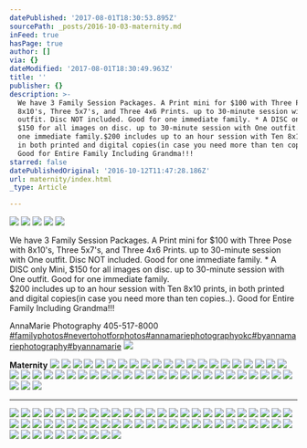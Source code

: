 ```yaml
---
datePublished: '2017-08-01T18:30:53.895Z'
sourcePath: _posts/2016-10-03-maternity.md
inFeed: true
hasPage: true
author: []
via: {}
dateModified: '2017-08-01T18:30:49.963Z'
title: ''
publisher: {}
description: >-
  We have 3 Family Session Packages. A Print mini for $100 with Three Pose with
  8x10's, Three 5x7's, and Three 4x6 Prints. up to 30-minute session with One
  outfit. Disc NOT included. Good for one immediate family. * A DISC only Mini,
  $150 for all images on disc. up to 30-minute session with One outfit. Good for
  one immediate family.$200 includes up to an hour session with Ten 8x10 prints,
  in both printed and digital copies(in case you need more than ten copies..).
  Good for Entire Family Including Grandma!!!
starred: false
datePublishedOriginal: '2016-10-12T11:47:28.186Z'
url: maternity/index.html
_type: Article

---
```

![](https://the-grid-user-content.s3-us-west-2.amazonaws.com/dc80ca5e-11e0-4569-9115-60b5aab62a1c.jpg)
![](https://the-grid-user-content.s3-us-west-2.amazonaws.com/8b30be02-e80a-46f2-b2b3-d006d9374cf3.jpg)
![](https://the-grid-user-content.s3-us-west-2.amazonaws.com/83eae77a-eb7c-4b92-89f4-9e1d4afb2dd6.jpg)
![](https://the-grid-user-content.s3-us-west-2.amazonaws.com/d2f1cfc6-85b7-4bbf-b350-716f75324522.jpg)
![](https://the-grid-user-content.s3-us-west-2.amazonaws.com/220d5c2f-6291-476e-8734-2d69f1d94446.jpg)

We have 3 Family Session Packages. A Print mini for $100 with Three Pose with 8x10's, Three 5x7's, and Three 4x6 Prints. up to 30-minute session with One outfit. Disc NOT included. Good for one immediate family. \* A DISC only Mini, $150 for all images on disc. up to 30-minute session with One outfit. Good for one immediate family.  
$200 includes up to an hour session with Ten 8x10 prints, in both printed and digital copies(in case you need more than ten copies..). Good for Entire Family Including Grandma!!!

AnnaMarie Photography 405-517-8000  
[\#familyphotos][0][\#nevertohotforphotos][1][\#annamariephotographyokc][2][\#byannamariephotography][3][\#byannamarie][4]
![](https://the-grid-user-content.s3-us-west-2.amazonaws.com/217743aa-0e4c-4d23-ac7d-34283e235fc1.jpg)

**Maternity**
![](https://the-grid-user-content.s3-us-west-2.amazonaws.com/72814c87-2abf-435b-91bd-0f55f3cf3942.jpg)
![](https://the-grid-user-content.s3-us-west-2.amazonaws.com/019cab19-4bf4-42d2-8779-2871e2298838.jpg)
![](https://the-grid-user-content.s3-us-west-2.amazonaws.com/52fd85a6-4d36-4b18-88a0-0e625e02804b.jpg)
![](https://the-grid-user-content.s3-us-west-2.amazonaws.com/afcd819c-550c-4f61-8a3d-b516711e1b32.jpg)
![](https://the-grid-user-content.s3-us-west-2.amazonaws.com/d8d7127f-b590-46f2-a3bd-fbae7847e0ec.jpg)
![](https://the-grid-user-content.s3-us-west-2.amazonaws.com/500124eb-ae06-428b-8f0d-87fef4be1575.jpg)
![](https://the-grid-user-content.s3-us-west-2.amazonaws.com/3186071a-c7ec-44f6-87d0-4751b422e93d.jpg)
![](https://the-grid-user-content.s3-us-west-2.amazonaws.com/65555ada-0ab0-441f-96e0-7c3a0105a6f2.jpg)
![](https://the-grid-user-content.s3-us-west-2.amazonaws.com/073c91d3-cca2-4b37-a9e8-b6ace6375c16.jpg)
![](https://the-grid-user-content.s3-us-west-2.amazonaws.com/b4cb760a-9c42-4323-b10a-528ee0a69992.jpg)
![](https://the-grid-user-content.s3-us-west-2.amazonaws.com/52272900-84ec-4449-b2f6-7d9e2e7a9fda.jpg)
![](https://the-grid-user-content.s3-us-west-2.amazonaws.com/d641c939-d408-4f3a-918e-950f27668d37.jpg)
![](https://the-grid-user-content.s3-us-west-2.amazonaws.com/f7dff784-dcc2-4f9f-a10f-8baaa8ca7d04.jpg)
![](https://the-grid-user-content.s3-us-west-2.amazonaws.com/8531a56e-4796-4246-9fb0-2a8a8b7c1209.jpg)
![](https://the-grid-user-content.s3-us-west-2.amazonaws.com/ee4feea6-5a13-4392-9549-48dab6b05e37.jpg)
![](https://the-grid-user-content.s3-us-west-2.amazonaws.com/117065d5-05f4-44f5-a65f-07fe92415ef9.jpg)
![](https://the-grid-user-content.s3-us-west-2.amazonaws.com/4fe9ba78-8fcd-4e9a-b375-850d6ad2e60a.jpg)
![](https://the-grid-user-content.s3-us-west-2.amazonaws.com/b9badb06-d422-4608-87ba-8ac2194c3ee9.jpg)
![](https://the-grid-user-content.s3-us-west-2.amazonaws.com/9e815e4b-93ed-455b-90fc-f7766b4a2cf0.jpg)
![](https://the-grid-user-content.s3-us-west-2.amazonaws.com/dc26d356-dee2-48c1-b652-f6281ac80f8d.jpg)
![](https://the-grid-user-content.s3-us-west-2.amazonaws.com/744120ea-40e8-438b-8852-8ed72aa1b74a.jpg)
![](https://the-grid-user-content.s3-us-west-2.amazonaws.com/f310f678-ae87-40bf-af68-b4c7ac6ed901.jpg)
![](https://the-grid-user-content.s3-us-west-2.amazonaws.com/9be91411-9f2a-45dd-8e19-303614e96058.jpg)
![](https://the-grid-user-content.s3-us-west-2.amazonaws.com/da5df626-6a9c-4703-aca1-7a071119a491.jpg)
![](https://the-grid-user-content.s3-us-west-2.amazonaws.com/3314f543-0d4f-4dac-a5a3-193071c641db.jpg)
![](https://the-grid-user-content.s3-us-west-2.amazonaws.com/0aed6308-ffbd-473f-9a19-9c34de385a97.jpg)
![](https://the-grid-user-content.s3-us-west-2.amazonaws.com/5147c035-3ff1-4f9b-bf1a-ee3855272035.jpg)
![](https://the-grid-user-content.s3-us-west-2.amazonaws.com/0b916add-2329-470b-95af-4fdd3fad7819.jpg)
![](https://the-grid-user-content.s3-us-west-2.amazonaws.com/9a744f9c-3d4d-42e5-8c17-8b5033affa6d.jpg)
![](https://the-grid-user-content.s3-us-west-2.amazonaws.com/f6bd4310-e8c4-4031-8052-95a0baf06ff1.jpg)
![](https://the-grid-user-content.s3-us-west-2.amazonaws.com/c2d99b23-5f4c-42ad-b919-d01d33871033.jpg)
![](https://the-grid-user-content.s3-us-west-2.amazonaws.com/62f35911-a511-46ac-986a-ea78b364d81a.jpg)
![](https://the-grid-user-content.s3-us-west-2.amazonaws.com/1785de56-d852-4c3c-bbc3-7cbbcd4279d3.jpg)
![](https://the-grid-user-content.s3-us-west-2.amazonaws.com/a3ab0b6d-2aa2-4747-bb5d-f89013e83c65.jpg)
![](https://the-grid-user-content.s3-us-west-2.amazonaws.com/ebf43dc5-2f33-430f-91da-f3f728aabbe5.jpg)
![](https://the-grid-user-content.s3-us-west-2.amazonaws.com/25e4376e-2464-432e-842e-db2250e4b59b.jpg)
![](https://the-grid-user-content.s3-us-west-2.amazonaws.com/77987f53-0265-46d1-9498-02274a748cf4.jpg)
![](https://the-grid-user-content.s3-us-west-2.amazonaws.com/f189a80c-8343-41dc-abd6-4dafaba559b5.jpg)
![](https://the-grid-user-content.s3-us-west-2.amazonaws.com/e8a0598e-57cc-4ad1-b699-1493e6311649.jpg)
![](https://the-grid-user-content.s3-us-west-2.amazonaws.com/47f935d1-1d9d-4f70-930d-02dc251f9de0.jpg)
![](https://the-grid-user-content.s3-us-west-2.amazonaws.com/e07093c0-2f73-40a1-87a6-d1b170fbb59b.jpg)
![](https://the-grid-user-content.s3-us-west-2.amazonaws.com/12e32751-cb62-46d7-8f81-7078abcb2ecf.jpg)
![](https://the-grid-user-content.s3-us-west-2.amazonaws.com/aa6cdef4-f75d-48b3-a2d8-5ad0453754a0.jpg)
![](https://the-grid-user-content.s3-us-west-2.amazonaws.com/00a173a4-9193-40f7-bf7b-0d0d92a14f3b.jpg)
![](https://the-grid-user-content.s3-us-west-2.amazonaws.com/8d8494ae-0846-401e-872b-948b942b1219.jpg)
![](https://the-grid-user-content.s3-us-west-2.amazonaws.com/9d3e855e-5473-44d0-8604-5613b37eab23.jpg)
![](https://the-grid-user-content.s3-us-west-2.amazonaws.com/17a97bf8-154d-40f8-a86d-50676939ac74.jpg)
![](https://the-grid-user-content.s3-us-west-2.amazonaws.com/f8d59f8d-4a11-468b-830a-8c90b92aa548.jpg)
![](https://the-grid-user-content.s3-us-west-2.amazonaws.com/05af8b60-8536-4353-9c9b-32314320686b.jpg)

---

![](https://the-grid-user-content.s3-us-west-2.amazonaws.com/49661ee2-e8e8-458c-aafb-87bfb2c2642c.jpg)
![](https://the-grid-user-content.s3-us-west-2.amazonaws.com/71a55f0c-100d-4e24-9c8d-877a5e6874af.jpg)
![](https://the-grid-user-content.s3-us-west-2.amazonaws.com/07a48d24-7ace-4cb1-8116-6159dec20d78.jpg)
![](https://the-grid-user-content.s3-us-west-2.amazonaws.com/0f5554eb-26eb-4c66-abf3-a05b2a07bf72.jpg)
![](https://the-grid-user-content.s3-us-west-2.amazonaws.com/fb96adcf-1791-45bd-ab93-41ec1e29abe4.jpg)
![](https://the-grid-user-content.s3-us-west-2.amazonaws.com/d629e9e4-b3ca-4df6-9439-70a18006af9e.jpg)
![](https://the-grid-user-content.s3-us-west-2.amazonaws.com/45eabcb6-06c6-46a1-9b1f-93ea50201a26.jpg)
![](https://the-grid-user-content.s3-us-west-2.amazonaws.com/62bfab39-3820-4b04-9a2b-9a4ccd9936f0.jpg)
![](https://the-grid-user-content.s3-us-west-2.amazonaws.com/812e27d4-a477-47d2-9335-a68b3ae79eb0.jpg)
![](https://the-grid-user-content.s3-us-west-2.amazonaws.com/09052abb-4fa0-4050-b271-0d1b8328e0b1.jpg)
![](https://the-grid-user-content.s3-us-west-2.amazonaws.com/8aa3db05-9272-4706-b1d6-012a27d9be5c.jpg)
![](https://the-grid-user-content.s3-us-west-2.amazonaws.com/ba2a7ff1-e6ea-4aa9-abdb-1df56dbb8194.jpg)
![](https://the-grid-user-content.s3-us-west-2.amazonaws.com/bf926c66-d332-427d-bbc9-42a80f708666.jpg)
![](https://the-grid-user-content.s3-us-west-2.amazonaws.com/8b117d86-647b-4b18-8227-b0b19a570239.jpg)
![](https://the-grid-user-content.s3-us-west-2.amazonaws.com/25404cfa-766b-4700-ae20-77908c2c5f34.jpg)
![](https://the-grid-user-content.s3-us-west-2.amazonaws.com/164cd867-0562-4269-8f1b-0a47e3390824.jpg)
![](https://s3-us-west-2.amazonaws.com/the-grid-img/p/494e1365a87b3c5e04322d0b8844ea9b79ec84f7.jpg)
![](https://the-grid-user-content.s3-us-west-2.amazonaws.com/a16a679e-6b77-466c-b36c-adf0d1b5bba6.jpg)
![](https://s3-us-west-2.amazonaws.com/the-grid-img/p/b946759bc7879aa07930b37699519306f09fb0ec.jpg)
![](https://the-grid-user-content.s3-us-west-2.amazonaws.com/2bfcc280-f670-4b1b-aaf7-b74eac8cd498.jpg)
![](https://s3-us-west-2.amazonaws.com/the-grid-img/p/32208ce47b7f2f8c2d2eb1b01309d6b9a7c4ab64.jpg)
![](https://s3-us-west-2.amazonaws.com/the-grid-img/p/2738fe6abf8434ef456aaea22ab0d8a4ab639685.jpg)
![](https://s3-us-west-2.amazonaws.com/the-grid-img/p/f1cc64205b3d12860b552e6da88c202a570af381.jpg)
![](https://s3-us-west-2.amazonaws.com/the-grid-img/p/8f5211167284d6ef8035cb387bc6950d16909b93.jpg)
![](https://the-grid-user-content.s3-us-west-2.amazonaws.com/5a80420d-152a-45f5-9425-9d3d81ffd93d.jpg)
![](https://s3-us-west-2.amazonaws.com/the-grid-img/p/03eeefe2314570f063cf62eecfad66f9149affa6.jpg)
![](https://the-grid-user-content.s3-us-west-2.amazonaws.com/320645a7-3c4f-4345-aa67-8cce863027c8.jpg)
![](https://the-grid-user-content.s3-us-west-2.amazonaws.com/22344b2a-6a1d-45eb-8cd4-4191f41294df.jpg)
![](https://s3-us-west-2.amazonaws.com/the-grid-img/p/c22fe8f4ec8677cd2a9d42d3cf23aea0225d171f.jpg)
![](https://the-grid-user-content.s3-us-west-2.amazonaws.com/01890535-7c0e-48e7-8914-666998e17714.jpg)
![](https://s3-us-west-2.amazonaws.com/the-grid-img/p/17d1f4a70192de0354e3fa8b32af046500e3836f.jpg)
![](https://s3-us-west-2.amazonaws.com/the-grid-img/p/6c4045ec0ac2f371d1af83d37f6ada3c3d2e58cc.jpg)
![](https://the-grid-user-content.s3-us-west-2.amazonaws.com/ed9cb316-96e5-4def-9584-a712489f2ab5.jpg)
![](https://the-grid-user-content.s3-us-west-2.amazonaws.com/222797b2-0b8c-44dd-a639-59208cd81376.jpg)
![](https://s3-us-west-2.amazonaws.com/the-grid-img/p/5a6ceb94738c57ac7f8e4e3d304e502a9526b17f.jpg)
![](https://s3-us-west-2.amazonaws.com/the-grid-img/p/5550a1c7cfb4258b21e1ae1a531815c09f7fcc75.jpg)
![](https://the-grid-user-content.s3-us-west-2.amazonaws.com/e73afd9f-47ae-46f5-b01d-b1d8ea1a30c2.jpg)
![](https://s3-us-west-2.amazonaws.com/the-grid-img/p/ecab05ce3417522b3635b9a41b33aa5b557f8c3d.jpg)
![](https://the-grid-user-content.s3-us-west-2.amazonaws.com/49715b1f-f05b-47da-9002-5391302c2e55.jpg)
![](https://s3-us-west-2.amazonaws.com/the-grid-img/p/609d330c46c9b6982bb7ba5a7cf04062c2be1ea8.jpg)
![](https://the-grid-user-content.s3-us-west-2.amazonaws.com/a5584f21-374f-4aad-95f1-18a4b5616a1d.jpg)
![](https://the-grid-user-content.s3-us-west-2.amazonaws.com/1623486f-78d7-4f41-99a4-24fd0210a4da.jpg)
![](https://the-grid-user-content.s3-us-west-2.amazonaws.com/b6cbd65a-3c15-48b9-b564-d6ad4abda456.jpg)
![](https://the-grid-user-content.s3-us-west-2.amazonaws.com/e184f708-d9b8-42c9-9c75-1cceee8430f3.jpg)
![](https://the-grid-user-content.s3-us-west-2.amazonaws.com/9eeb24f6-4490-4367-a513-ee28c7c229e4.jpg)
![](https://the-grid-user-content.s3-us-west-2.amazonaws.com/fe273b49-e1f3-4793-8d24-969507f7249e.jpg)
![](https://the-grid-user-content.s3-us-west-2.amazonaws.com/a8f822ec-588a-4a93-aeee-060fd26be7cd.jpg)
![](https://the-grid-user-content.s3-us-west-2.amazonaws.com/b203bea7-dd1a-4267-b5fe-ee93d4b31155.jpg)
![](https://the-grid-user-content.s3-us-west-2.amazonaws.com/77b5148a-d3b3-4afc-a8ac-c94c09d8c15a.jpg)
![](https://the-grid-user-content.s3-us-west-2.amazonaws.com/886ef6f9-1ba7-4c09-ac74-d954dd1d3e71.jpg)
![](https://the-grid-user-content.s3-us-west-2.amazonaws.com/073e69b7-2051-4cf2-990b-302a35a6436c.jpg)
![](https://the-grid-user-content.s3-us-west-2.amazonaws.com/a5d06d55-20c1-4445-af47-bdcb6b1425c3.jpg)
![](https://the-grid-user-content.s3-us-west-2.amazonaws.com/b476138e-f9dd-43ef-a45b-9ea6acded952.jpg)
![](https://the-grid-user-content.s3-us-west-2.amazonaws.com/cbc6eacb-7610-431a-928a-7975ac76588d.jpg)
![](https://the-grid-user-content.s3-us-west-2.amazonaws.com/5bf74f81-7b9f-4e18-bf78-42474ca8d2a6.jpg)
![](https://the-grid-user-content.s3-us-west-2.amazonaws.com/063750e8-6012-479a-ad24-bdceb792f5b3.jpg)
![](https://the-grid-user-content.s3-us-west-2.amazonaws.com/7ed0ce1d-8b43-473d-b81d-d098e3161f19.jpg)
![](https://the-grid-user-content.s3-us-west-2.amazonaws.com/760342d1-b71d-4b19-be47-469af15fbcd1.jpg)
![](https://the-grid-user-content.s3-us-west-2.amazonaws.com/d0ee00d4-9a7e-4126-b35a-286ae99d68fc.jpg)
![](https://the-grid-user-content.s3-us-west-2.amazonaws.com/4fc7e9b3-0c46-4077-a42c-853f0be95849.jpg)

[0]: https://www.facebook.com/hashtag/familyphotos
[1]: https://www.facebook.com/hashtag/nevertohotforphotos
[2]: https://www.facebook.com/hashtag/annamariephotographyokc
[3]: https://www.facebook.com/hashtag/byannamariephotography
[4]: https://www.facebook.com/hashtag/byannamarie